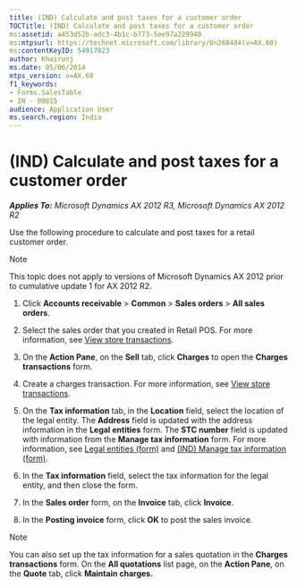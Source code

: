 ```yaml
---
title: (IND) Calculate and post taxes for a customer order
TOCTitle: (IND) Calculate and post taxes for a customer order
ms:assetid: a453d52b-adc3-4b1c-b773-5ee97a229940
ms:mtpsurl: https://technet.microsoft.com/library/Dn268484(v=AX.60)
ms:contentKeyID: 54917023
author: Khairunj
ms.date: 05/06/2014
mtps_version: v=AX.60
f1_keywords:
- Forms.SalesTable
- IN - 00015
audience: Application User
ms.search.region: India
---
```


# (IND) Calculate and post taxes for a customer order 


_**Applies To:** Microsoft Dynamics AX 2012 R3, Microsoft Dynamics AX 2012 R2_

Use the following procedure to calculate and post taxes for a retail customer order.


> [!NOTE]
> <P>This topic does not apply to versions of Microsoft Dynamics AX 2012 prior to cumulative update 1 for AX 2012 R2.</P>



1.  Click **Accounts receivable** \> **Common** \> **Sales orders** \> **All sales orders**.

2.  Select the sales order that you created in Retail POS. For more information, see [View store transactions](view-store-transactions.md).

3.  On the **Action Pane**, on the **Sell** tab, click **Charges** to open the **Charges transactions** form.

4.  Create a charges transaction. For more information, see [View store transactions](view-store-transactions.md).

5.  On the **Tax information** tab, in the **Location** field, select the location of the legal entity. The **Address** field is updated with the address information in the **Legal entities** form. The **STC number** field is updated with information from the **Manage tax information** form. For more information, see [Legal entities (form)](https://technet.microsoft.com/library/hh242860\(v=ax.60\)) and [(IND) Manage tax information (form)](https://technet.microsoft.com/library/jj664802\(v=ax.60\)).

6.  In the **Tax information** field, select the tax information for the legal entity, and then close the form.

7.  In the **Sales order** form, on the **Invoice** tab, click **Invoice**.

8.  In the **Posting invoice** form, click **OK** to post the sales invoice.


> [!NOTE]
> <P>You can also set up the tax information for a sales quotation in the <STRONG>Charges transactions</STRONG> form. On the <STRONG>All quotations</STRONG> list page, on the <STRONG>Action Pane</STRONG>, on the <STRONG>Quote</STRONG> tab, click <STRONG>Maintain charges.</STRONG></P>


  


